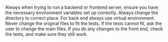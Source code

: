 Always when trying to run a backend or frontend server, ensure you have the necessary environment variables set up correctly. Always change the directory to correct place.
For back end always use virtual environment.
Never change the original files to fit the tests. If the tests cannot fit, ask the user to change the main files.
If you do any changes to the front end, check the tests, and make sure they still work.